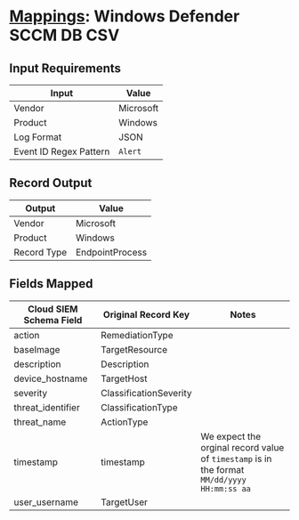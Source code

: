 # [Mappings](README.md): Windows Defender SCCM DB CSV

## Input Requirements

|Input|Value|
|-----|-----|
|Vendor|Microsoft|
|Product|Windows|
|Log Format|JSON|
|Event ID Regex Pattern|`Alert`|

## Record Output

|Output|Value|
|------|-----|
|Vendor|Microsoft|
|Product|Windows|
|Record Type|EndpointProcess|

## Fields Mapped

|Cloud SIEM Schema Field|Original Record Key|Notes|
|-----------------------|-------------------|-----|
|action|RemediationType||
|baseImage|TargetResource||
|description|Description||
|device_hostname|TargetHost||
|severity|ClassificationSeverity||
|threat_identifier|ClassificationType||
|threat_name|ActionType||
|timestamp|timestamp|We expect the orginal record value of `timestamp` is in the format `MM/dd/yyyy HH:mm:ss aa`|
|user_username|TargetUser||

